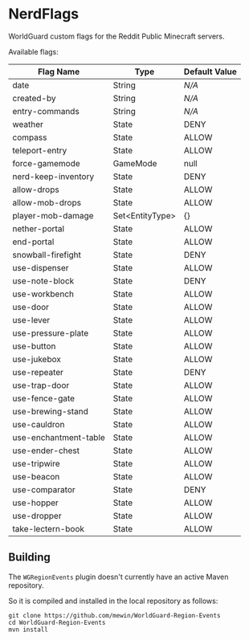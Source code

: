 NerdFlags
=========

WorldGuard custom flags for the Reddit Public Minecraft servers.

Available flags:

| Flag Name                  | Type                  | Default Value |
|----------------------------|-----------------------|---------------|
| date                       | String                | *N/A*         |
| created-by                 | String                | *N/A*         |
| entry-commands             | String                | *N/A*         |
| weather                    | State                 | DENY          |
| compass                    | State                 | ALLOW         |
| teleport-entry             | State                 | ALLOW         |
| force-gamemode             | GameMode              | null          |
| nerd-keep-inventory        | State                 | DENY          |
| allow-drops                | State                 | ALLOW         |
| allow-mob-drops            | State                 | ALLOW         |
| player-mob-damage          | Set&lt;EntityType&gt; | {}            |
| nether-portal              | State                 | ALLOW         |
| end-portal                 | State                 | ALLOW         |
| snowball-firefight         | State                 | DENY          |
| use-dispenser              | State                 | ALLOW         |
| use-note-block             | State                 | DENY          |
| use-workbench              | State                 | ALLOW         |
| use-door                   | State                 | ALLOW         |
| use-lever                  | State                 | ALLOW         |
| use-pressure-plate         | State                 | ALLOW         |
| use-button                 | State                 | ALLOW         |
| use-jukebox                | State                 | ALLOW         |
| use-repeater               | State                 | DENY          |
| use-trap-door              | State                 | ALLOW         |
| use-fence-gate             | State                 | ALLOW         |
| use-brewing-stand          | State                 | ALLOW         |
| use-cauldron               | State                 | ALLOW         |
| use-enchantment-table      | State                 | ALLOW         |
| use-ender-chest            | State                 | ALLOW         |
| use-tripwire               | State                 | ALLOW         |
| use-beacon                 | State                 | ALLOW         |
| use-comparator             | State                 | DENY          |
| use-hopper                 | State                 | ALLOW         |
| use-dropper                | State                 | ALLOW         |
| take-lectern-book          | State                 | ALLOW         |


Building
--------
The `WGRegionEvents` plugin doesn't currently have an active Maven repository.

So it is compiled and installed in the local repository as follows:
```
git clone https://github.com/mewin/WorldGuard-Region-Events
cd WorldGuard-Region-Events
mvn install
```
